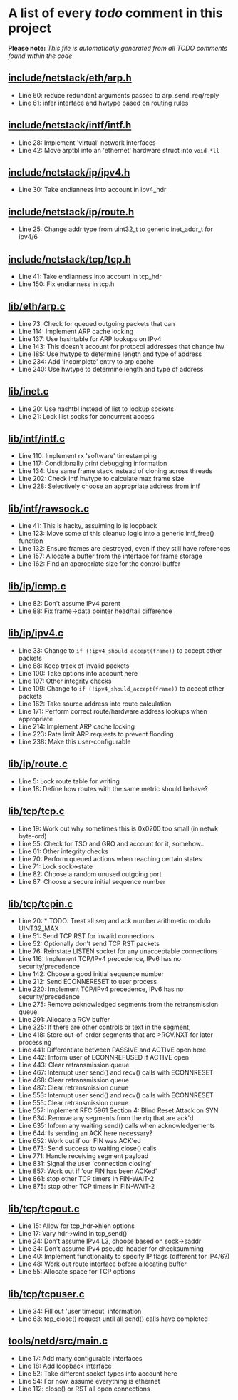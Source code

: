 # A list of every _todo_ comment in this project
**Please note:** _This file is automatically generated from all TODO comments found within the code_
## [include/netstack/eth/arp.h](include/netstack/eth/arp.h)
  - Line 60: reduce redundant arguments passed to arp_send_req/reply
  - Line 61: infer interface and hwtype based on routing rules

## [include/netstack/intf/intf.h](include/netstack/intf/intf.h)
  - Line 28: Implement 'virtual' network interfaces
  - Line 42: Move arptbl into an 'ethernet' hardware struct into `void *ll`

## [include/netstack/ip/ipv4.h](include/netstack/ip/ipv4.h)
  - Line 30: Take endianness into account in ipv4_hdr

## [include/netstack/ip/route.h](include/netstack/ip/route.h)
  - Line 25: Change addr type from uint32_t to generic inet_addr_t for ipv4/6

## [include/netstack/tcp/tcp.h](include/netstack/tcp/tcp.h)
  - Line 41: Take endianness into account in tcp_hdr
  - Line 150: Fix endianness in tcp.h

## [lib/eth/arp.c](lib/eth/arp.c)
  - Line 73: Check for queued outgoing packets that can
  - Line 114: Implement ARP cache locking
  - Line 137: Use hashtable for ARP lookups on IPv4
  - Line 143: This doesn't account for protocol addresses that change hw
  - Line 185: Use hwtype to determine length and type of address
  - Line 234: Add 'incomplete' entry to arp cache
  - Line 240: Use hwtype to determine length and type of address

## [lib/inet.c](lib/inet.c)
  - Line 20: Use hashtbl instead of list to lookup sockets
  - Line 21: Lock llist socks for concurrent access

## [lib/intf/intf.c](lib/intf/intf.c)
  - Line 110: Implement rx 'software' timestamping
  - Line 117: Conditionally print debugging information
  - Line 134: Use same frame stack instead of cloning across threads
  - Line 202: Check intf hwtype to calculate max frame size
  - Line 228: Selectively choose an appropriate address from intf

## [lib/intf/rawsock.c](lib/intf/rawsock.c)
  - Line 41: This is hacky, assuiming lo is loopback
  - Line 123: Move some of this cleanup logic into a generic intf_free() function
  - Line 132: Ensure frames are destroyed, even if they still have references
  - Line 157: Allocate a buffer from the interface for frame storage
  - Line 162: Find an appropriate size for the control buffer

## [lib/ip/icmp.c](lib/ip/icmp.c)
  - Line 82: Don't assume IPv4 parent
  - Line 88: Fix frame->data pointer head/tail difference

## [lib/ip/ipv4.c](lib/ip/ipv4.c)
  - Line 33: Change to `if (!ipv4_should_accept(frame))` to accept other packets
  - Line 88: Keep track of invalid packets
  - Line 100: Take options into account here
  - Line 107: Other integrity checks
  - Line 109: Change to `if (!ipv4_should_accept(frame))` to accept other packets
  - Line 162: Take source address into route calculation
  - Line 171: Perform correct route/hardware address lookups when appropriate
  - Line 214: Implement ARP cache locking
  - Line 223: Rate limit ARP requests to prevent flooding
  - Line 238: Make this user-configurable

## [lib/ip/route.c](lib/ip/route.c)
  - Line 5: Lock route table for writing
  - Line 18: Define how routes with the same metric should behave?

## [lib/tcp/tcp.c](lib/tcp/tcp.c)
  - Line 19: Work out why sometimes this is 0x0200 too small (in netwk byte-ord)
  - Line 55: Check for TSO and GRO and account for it, somehow..
  - Line 61: Other integrity checks
  - Line 70: Perform queued actions when reaching certain states
  - Line 71: Lock sock->state
  - Line 82: Choose a random unused outgoing port
  - Line 87: Choose a secure initial sequence number

## [lib/tcp/tcpin.c](lib/tcp/tcpin.c)
  - Line 20: * TODO: Treat all seq and ack number arithmetic modulo UINT32_MAX
  - Line 51: Send TCP RST for invalid connections
  - Line 52: Optionally don't send TCP RST packets
  - Line 76: Reinstate LISTEN socket for any unacceptable connections
  - Line 116: Implement TCP/IPv4 precedence, IPv6 has no security/precedence
  - Line 142: Choose a good initial sequence number
  - Line 212: Send ECONNERESET to user process
  - Line 220: Implement TCP/IPv4 precedence, IPv6 has no security/precedence
  - Line 275: Remove acknowledged segments from the retransmission queue
  - Line 291: Allocate a RCV buffer
  - Line 325: If there are other controls or text in the segment,
  - Line 418: Store out-of-order segments that are >RCV.NXT for later processing
  - Line 441: Differentiate between PASSIVE and ACTIVE open here
  - Line 442: Inform user of ECONNREFUSED if ACTIVE open
  - Line 443: Clear retransmission queue
  - Line 467: Interrupt user send() and recv() calls with ECONNRESET
  - Line 468: Clear retransmission queue
  - Line 487: Clear retransmission queue
  - Line 553: Interrupt user send() and recv() calls with ECONNRESET
  - Line 555: Clear retransmission queue
  - Line 557: Implement RFC 5961 Section 4: Blind Reset Attack on SYN
  - Line 634: Remove any segments from the rtq that are ack'd
  - Line 635: Inform any waiting send() calls when acknowledgements
  - Line 644: Is sending an ACK here necessary?
  - Line 652: Work out if our FIN was ACK'ed
  - Line 673: Send success to waiting close() calls
  - Line 771: Handle receiving segment payload
  - Line 831: Signal the user 'connection closing'
  - Line 857: Work out if 'our FIN has been ACKed'
  - Line 861: stop other TCP timers in FIN-WAIT-2
  - Line 875: stop other TCP timers in FIN-WAIT-2

## [lib/tcp/tcpout.c](lib/tcp/tcpout.c)
  - Line 15: Allow for tcp_hdr->hlen options
  - Line 17: Vary hdr->wind in tcp_send()
  - Line 24: Don't assume IPv4 L3, choose based on sock->saddr
  - Line 34: Don't assume IPv4 pseudo-header for checksumming
  - Line 40: Implement functionality to specify IP flags (different for IP4/6?)
  - Line 48: Work out route interface before allocating buffer
  - Line 55: Allocate space for TCP options

## [lib/tcp/tcpuser.c](lib/tcp/tcpuser.c)
  - Line 34: Fill out 'user timeout' information
  - Line 63: tcp_close() request until all send() calls have completed

## [tools/netd/src/main.c](tools/netd/src/main.c)
  - Line 17: Add many configurable interfaces
  - Line 18: Add loopback interface
  - Line 52: Take different socket types into account here
  - Line 54: For now, assume everything is ethernet
  - Line 112: close() or RST all open connections

